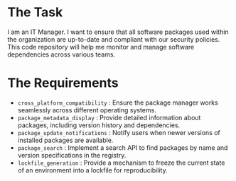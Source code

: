 # The Task

I am an IT Manager. I want to ensure that all software packages used within the organization are up-to-date and compliant with our security policies. This code repository will help me monitor and manage software dependencies across various teams.

# The Requirements

* `cross_platform_compatibility` : Ensure the package manager works seamlessly across different operating systems.
* `package_metadata_display` : Provide detailed information about packages, including version history and dependencies.
* `package_update_notifications` : Notify users when newer versions of installed packages are available.
* `package_search` : Implement a search API to find packages by name and version specifications in the registry.
* `lockfile_generation` : Provide a mechanism to freeze the current state of an environment into a lockfile for reproducibility.
